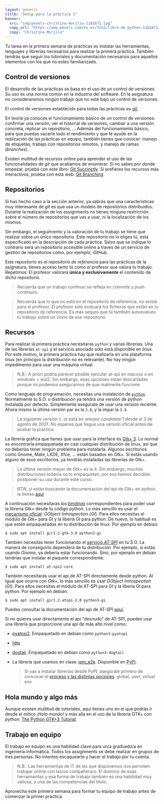 ```yaml
---
layout: generic
title: "Setup para la práctica 1"
banner:
  src: "img/pexels-christina-morillo-1181671.jpg"
  copy_url: "https://www.pexels.com/es-es/foto/libro-de-python-1181671/"
  copy: "Christina Morillo"
---
```


Tu tarea en la primera semana de prácticas es instalar las
herramientas, lenguajes y librerías necesarios para realizar la
primera práctica. También tendrás que seguir los tutoriales y
documentación necesarios para aquellos elementos con los que no estes
familiarizado.


## Control de versiones

El desarrollo de las prácticas se basa en el uso de un control de
versiones. Su uso es una norma común en la industria del software. En
la asignatura no consideraremos ningún trabajo que no este bajo un
control de versiones.

El control de versiones establecido para todas las prácticas es
[git](https://git-scm.com/).

En teoría ya conoces el funcionamiento básico de un control de
versiones: confirmar una versión, ver el historial de versiones,
cambiar a una versión concreta, replicar un repositorio, ...  Además
del funcionamiento básico, para que puedas sacarle todo el rendimiento
y que te ayude en la realización de las prácticas en equipo, también
tienes que conocer: manejo de etiquetas, trabajo con repositorios
remotos, y manejo de ramas (_branches_).

Existen multitud de recursos online para aprender el uso de las
funcionalidades de _git_ que acabamos de enumerar. Si no sabes por
donde empezar, prueba con este libro: [Git
Succinctly](https://www.syncfusion.com/ebooks/confirmation/git). Si
prefieres los recursos más interactivos, prueba con esta web: [Git
Branching](https://learngitbranching.js.org/?locale=es_ES)



## Repositorios

Si has hecho caso a la sección anterior, ya sabrás que una
características muy interesante de _git_ es que usa un modelo de
repositorios distribuidos. Durante la realización de los assignments
no tienes ninguna restricción sobre el número de repositorios que vas
a usar, ni la localización de los mismos.

Sin embargo, el seguimiento y la valoración de tu trabajo se tiene que
realizar sobre un único repositorio. Este repositorio no lo eliges tú,
está especificado en la descripción de cada práctica. Salvo que se
indique lo contrario será un repositorio accesible online a traves de
un servicio de gestión de repositorios como, por ejemplo, _GitHub_.

Este repositorio es el _repositorio de referencia_ para las prácticas de
la asignatura, tienes acceso tanto tú como el profesor que valora tu
trabajo. Repetimos: El profesor valorará **única y exclusivamente** el
contenido de dicho repositorio.

> Recuerda que un trabajo continuo se refleja en _commits_ y _push_
> continuos.

> Recuerda que lo que no está en el repositorio de referencia, no
> existe para el profesor. El profesor sólo evaluará los ficheros que
> están en tu repositorio de referencia. Es más seguro que tú también
> autoevalues tu trabajo sobre un _clone_ de ese repositorio.


## Recursos

Para realizar la primera práctica necesitaras `python` y varias
librerías. Una de las librerías `at-spi` y el servicio asociado sólo
está disponible en linux. Por este motivo, la primera práctica hay que
realizarla en una plataforma linux (en principio la distribución no es
relevante). No hay ningún impedimento para usar una máquina virtual.

> N.B.: A priori podría parecer posible ejecutar at-spi en macosx o en
> windows + wsl2. Sin embargo, esas opciones están descartadas porque
> no podemos asegurarnos de que realmente funcione.

Como lenguaje de programación, necesitas una instalación de
[`python`](https://www.python.org/). Normalmente tu S.O. o
distribución ya tendrá una versión de python instalada por defecto.
Simplemente asegurate de usar una versión reciente. Ahora mismo la
última versión par es la `3.8`, y la impar la `3.9`.

> La siguiente versión `3.10` está en _release candidate_ 1 desde el 3
> de agosto de 2021. No esperes que llegue una versión oficial antes
> de acabar la práctica.

La librería gráfica que tienes que usar para la interface es [Gtk+
3](https://www.gtk.org/). Lo normal es encontrarla empaquetada en casi
cualquier distribución de linux, así que no deberías tener ningún
problema para instalarla. Algunos escritorios como Gnome, Mate, LXDE,
Xfce, ... están basados en Gtk+. Si estás usando alguno de esos
escritorios, ya tendrás instaladas las librerías de Gtk+.

> La última versión mayor de Gtk+ es la 4. Sin embargo, muchas
> distribuciones todavía no lo empaquetan, por eso hemos decidido
> postponer su uso durante este curso.

> BTW, si estás buscando la documentación del api de Gtk+ en python,
> la tienes
> [aquí](https://lazka.github.io/pgi-docs/Gtk-3.0/index.html)


A continuación necesitaras los
[_bindings_](https://en.wikipedia.org/wiki/Language_binding)
correspondientes para poder usar la librería Gtk+ desde tu código
python. Lo más sencillo es usar el [mecanismo
oficial](https://www.gtk.org/docs/language-bindings/): _GObject
Introspection_ (_GI_). Para ellos necesitas el módulo de Gtk+ para GI
y la libería GI para python. De nuevo, lo habitual es que estén
empaquetados en tu distribución de linux. Por ejemplo en debian:

```
$ sudo apt install gir1.2-gtk-3.0 python3-gi
```

También necesitas tener funcionando el [servicio
_AT-SPI_](https://www.freedesktop.org/wiki/Accessibility/AT-SPI2/) en
tu S.O. La manera de conseguirlo dependerá de tu distribución. Por
ejemplo, si estás usando _Gnome_, ya debería estar funcionando. Sino,
por ejemplo en debian tendrías que instalar el paquete
correspondiente:

```
$ sudo apt install at-spi2-core
```

También necesitarás usar el api de AT-SPI directamente desde
python. Al igual que ocurre con _Gtk+_, lo más sencillo es usar
_GObject Introspection_ (_GI_). Para ellos necesitas el módulo de
AT-SPI para GI y la libería GI para python. Por ejemplo en debian:

```
$ sudo apt install gir1.2-atspi-2.0 python3-gi
```

Puedes consultar la documentación del api de AT-SPI
[aquí](https://lazka.github.io/pgi-docs/Atspi-2.0/index.html).

Si no quieres usar directamente el api "desnudo" de AT-SPI, puedes
usar una librería que proporcione una api de más alto nivel como:

  - [pyatpsi2](https://github.com/GNOME/pyatspi2). 
    Empaquetado en debian como `python3-pyatspi`
        
  - [ldtp](https://ldtp.freedesktop.org/wiki/)

  - [dogtail](https://gitlab.com/dogtail/dogtail). 
    Empaquetado en debian como `python3-dogtail`

  - La librería que usamos en clase: [ipm_e2e](https://github.com/cabrero/ipm_e2e). 
    Disponible en [PyPI](https://pypi.org/project/ipm-e2e/0.0.1/).
        
	> Si vas a instalar librerías desde PyPI, asegúrate primero de
    > concocer el [proceso y las distintas
    > opciones](https://packaging.python.org/tutorials/installing-packages/):
    > global, user, virtual env
  

## Hola mundo y algo más

Aunque existen multitud de tutoriales, aquí tienes uno en el que
podrás ir desde el mítico _¡Hola mundo!_ y más alla en el uso de la
librería GTK+ con python: [The Python GTK+3
Tutorial](https://python-gtk-3-tutorial.readthedocs.io/en/latest/).


## Trabajo en equipo

El trabajo en equipo es una habilidad clave para un/a graduado/a en
ingeniería informática. Todos los assignments se debe realizar en
grupos de tres personas. No intentes escaquearte y hacer el trabajo
por tu cuenta.

> N.B.: Las herramientas de IT de las que disponemos nos permiten
> trabajar online con las/os compañera/o. El dominio de
> esas herramientas y esa forma de trabajo también es una habilidad
> muy valiosa, y una de las competencias del título.

Aprovecha este primera semana para formar tu equipo de trabajo antes
de comenzar la primer práctica.
